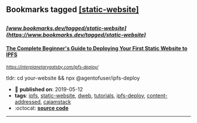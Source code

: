 ## Bookmarks tagged [[static-website]](https://www.bookmarks.dev?q=[static-website])

_<sup><sup>[www.bookmarks.dev/tagged/static-website](https://www.bookmarks.dev/tagged/static-website)</sup></sup>_
---
#### [The Complete Beginner's Guide to Deploying Your First Static Website to IPFS](https://interplanetarygatsby.com/ipfs-deploy/)
_<sup>https://interplanetarygatsby.com/ipfs-deploy/</sup>_

tldr: cd your-website && npx @agentofuser/ipfs-deploy
* :calendar: **published on**: 2019-05-12
* **tags**: [ipfs](../tagged/ipfs.md), [static-website](../tagged/static-website.md), [dweb](../tagged/dweb.md), [tutorials](../tagged/tutorials.md), [ipfs-deploy](../tagged/ipfs-deploy.md), [content-addressed](../tagged/content-addressed.md), [cajamstack](../tagged/cajamstack.md)
* :octocat: **[source code](https://github.com/agentofuser/interplanetarygatsby.com/blob/master/content/blog/ipfs-deploy.md)**
---
